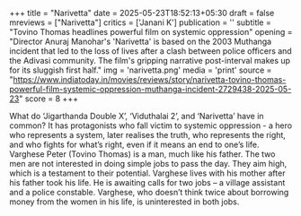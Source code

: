 +++
title = "Narivetta"
date = 2025-05-23T18:52:13+05:30
draft = false
mreviews = ["Narivetta"]
critics = ['Janani K']
publication = ''
subtitle = "Tovino Thomas headlines powerful film on systemic oppression"
opening = "Director Anuraj Manohar's 'Narivetta' is based on the 2003 Muthanga incident that led to the loss of lives after a clash between police officers and the Adivasi community. The film's gripping narrative post-interval makes up for its sluggish first half."
img = 'narivetta.png'
media = 'print'
source = "https://www.indiatoday.in/movies/reviews/story/narivetta-tovino-thomas-powerful-film-systemic-oppression-muthanga-incident-2729438-2025-05-23"
score = 8
+++

What do ‘Jigarthanda Double X’, ‘Viduthalai 2’, and ‘Narivetta’ have in common? It has protagonists who fall victim to systemic oppression - a hero who represents a system, later realises the truth, who represents the right, and who fights for what’s right, even if it means an end to one’s life. Varghese Peter (Tovino Thomas) is a man, much like his father. The two men are not interested in doing simple jobs to pass the day. They aim high, which is a testament to their potential. Varghese lives with his mother after his father took his life. He is awaiting calls for two jobs – a village assistant and a police constable. Varghese, who doesn’t think twice about borrowing money from the women in his life, is uninterested in both jobs.
